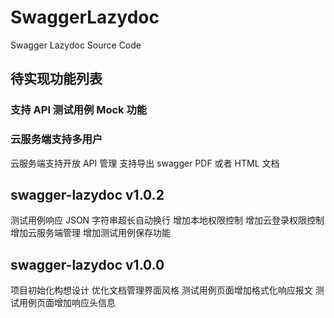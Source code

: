 # SwaggerLazydoc
Swagger Lazydoc Source Code

## 待实现功能列表
### 支持 API 测试用例 Mock 功能
### 云服务端支持多用户
云服务端支持开放 API 管理
支持导出 swagger PDF 或者 HTML 文档

## swagger-lazydoc v1.0.2
测试用例响应 JSON 字符串超长自动换行
增加本地权限控制
增加云登录权限控制
增加云服务端管理
增加测试用例保存功能

## swagger-lazydoc v1.0.0
项目初始化构想设计
优化文档管理界面风格
测试用例页面增加格式化响应报文
测试用例页面增加响应头信息
